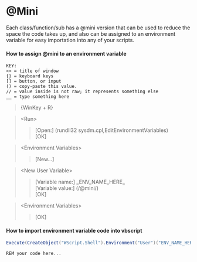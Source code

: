 # @Mini
Each class/function/sub has a @mini version that can be used to reduce the space the code takes up, and also can be assigned to an environment variable for easy importation into any of your scripts.
#### How to assign @mini to an environment variable
```
KEY:
<> = title of window
{} = keyboard keys
[] = button, or input
() = copy-paste this value.
// = value inside is not raw; it represents something else
__ = type something here
```

> {WinKey + R}  

> \<Run>  
>> [Open:] (rundll32 sysdm.cpl,EditEnvironmentVariables)   
>> [OK]  

> \<Environment Variables>  
>> [New...]  

> \<New User Variable>  
>> [Variable name:] \_ENV_NAME_HERE_  
>> [Variable value:] (/@mini/)  
>> [OK]   

> \<Environment Variables>  
>> [OK]  

#### How to import environment variable code into vbscript
```CS
Execute(CreateObject("WScript.Shell").Environment("User")("ENV_NAME_HERE"))

REM your code here...
```
